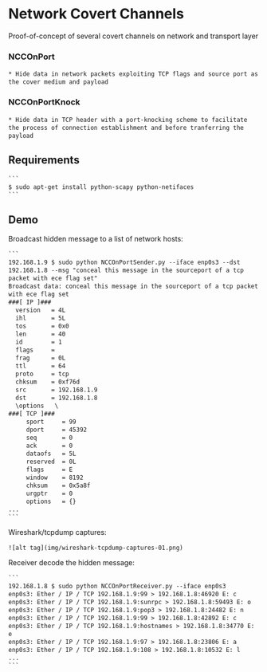Network Covert Channels
=======================
Proof-of-concept of several covert channels on network and transport layer

### NCCOnPort

    * Hide data in network packets exploiting TCP flags and source port as the cover medium and payload


### NCCOnPortKnock

    * Hide data in TCP header with a port-knocking scheme to facilitate the process of connection establishment and before tranferring the payload


Requirements
------------

    ```
    $ sudo apt-get install python-scapy python-netifaces
    ```


Demo
----

Broadcast hidden message to a list of network hosts:

    ``` 
    192.168.1.9 $ sudo python NCCOnPortSender.py --iface enp0s3 --dst 192.168.1.8 --msg "conceal this message in the sourceport of a tcp packet with ece flag set"
	Broadcast data: conceal this message in the sourceport of a tcp packet with ece flag set
	###[ IP ]### 
	  version   = 4L
	  ihl       = 5L
	  tos       = 0x0
	  len       = 40
	  id        = 1
	  flags     = 
	  frag      = 0L
	  ttl       = 64
	  proto     = tcp
	  chksum    = 0xf76d
	  src       = 192.168.1.9
	  dst       = 192.168.1.8
	  \options   \
	###[ TCP ]### 
		 sport     = 99
		 dport     = 45392
		 seq       = 0
		 ack       = 0
		 dataofs   = 5L
		 reserved  = 0L
		 flags     = E
		 window    = 8192
		 chksum    = 0x5a8f
		 urgptr    = 0
		 options   = {}
	...
    ```

Wireshark/tcpdump captures:

    ![alt tag](img/wireshark-tcpdump-captures-01.png)


Receiver decode the hidden message:

    ```
    192.168.1.8 $ sudo python NCCOnPortReceiver.py --iface enp0s3
	enp0s3: Ether / IP / TCP 192.168.1.9:99 > 192.168.1.8:46920 E: c
	enp0s3: Ether / IP / TCP 192.168.1.9:sunrpc > 192.168.1.8:59493 E: o
	enp0s3: Ether / IP / TCP 192.168.1.9:pop3 > 192.168.1.8:24482 E: n
	enp0s3: Ether / IP / TCP 192.168.1.9:99 > 192.168.1.8:42892 E: c
	enp0s3: Ether / IP / TCP 192.168.1.9:hostnames > 192.168.1.8:34770 E: e
	enp0s3: Ether / IP / TCP 192.168.1.9:97 > 192.168.1.8:23806 E: a
	enp0s3: Ether / IP / TCP 192.168.1.9:108 > 192.168.1.8:10532 E: l
	...
    ```
